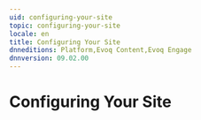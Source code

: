```yaml
---
uid: configuring-your-site
topic: configuring-your-site
locale: en
title: Configuring Your Site
dnneditions: Platform,Evoq Content,Evoq Engage
dnnversion: 09.02.00
---
```


# Configuring Your Site